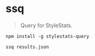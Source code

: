 # ssq

> Query for StyleStats.

```shell
npm install -g stylestats-query
```

```shell
ssq results.json
```